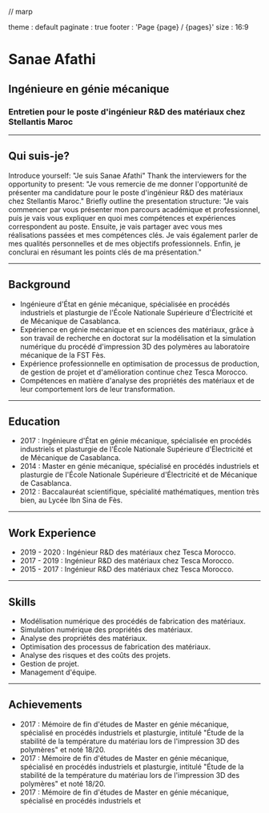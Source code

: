 // marp 

theme : default
paginate : true
footer : 'Page {page} / {pages}'
size : 16:9

# Sanae Afathi

## Ingénieure en génie mécanique

### Entretien pour le poste d'ingénieur R&D des matériaux chez Stellantis Maroc

------------------------------------------


## Qui suis-je?


Introduce yourself: "Je suis Sanae Afathi"
Thank the interviewers for the opportunity to present: "Je vous remercie de me donner l'opportunité de présenter ma candidature pour le poste d'ingénieur R&D des matériaux chez Stellantis Maroc."
Briefly outline the presentation structure: "Je vais commencer par vous présenter mon parcours académique et professionnel, puis je vais vous expliquer en quoi mes compétences et expériences correspondent au poste. Ensuite, je vais partager avec vous mes réalisations passées et mes compétences clés. Je vais également parler de mes qualités personnelles et de mes objectifs professionnels. Enfin, je conclurai en résumant les points clés de ma présentation."

------------------------------------------

## Background

- Ingénieure d'État en génie mécanique, spécialisée en procédés industriels et plasturgie de l'École Nationale Supérieure d'Électricité et de Mécanique de Casablanca.
- Expérience en génie mécanique et en sciences des matériaux, grâce à son travail de recherche en doctorat sur la modélisation et la simulation numérique du procédé d'impression 3D des polymères au laboratoire mécanique de la FST Fès.
- Expérience professionnelle en optimisation de processus de production, de gestion de projet et d'amélioration continue chez Tesca Morocco.
- Compétences en matière d'analyse des propriétés des matériaux et de leur comportement lors de leur transformation.


---- 

## Education

- 2017 : Ingénieure d'État en génie mécanique, spécialisée en procédés industriels et plasturgie de l'École Nationale Supérieure d'Électricité et de Mécanique de Casablanca.
- 2014 : Master en génie mécanique, spécialisé en procédés industriels et plasturgie de l'École Nationale Supérieure d'Électricité et de Mécanique de Casablanca.
- 2012 : Baccalauréat scientifique, spécialité mathématiques, mention très bien, au Lycée Ibn Sina de Fès.

------------------------------------------

## Work Experience

- 2019 - 2020 : Ingénieur R&D des matériaux chez Tesca Morocco.
- 2017 - 2019 : Ingénieur R&D des matériaux chez Tesca Morocco.
- 2015 - 2017 : Ingénieur R&D des matériaux chez Tesca Morocco.

------------------------------------------

## Skills

- Modélisation numérique des procédés de fabrication des matériaux.
- Simulation numérique des propriétés des matériaux.
- Analyse des propriétés des matériaux.
- Optimisation des processus de fabrication des matériaux.
- Analyse des risques et des coûts des projets.
- Gestion de projet.
- Management d'équipe.

------------------------------------------

## Achievements

- 2017 : Mémoire de fin d'études de Master en génie mécanique, spécialisé en procédés industriels et plasturgie, intitulé "Étude de la stabilité de la température du matériau lors de l'impression 3D des polymères" et noté 18/20.
- 2017 : Mémoire de fin d'études de Master en génie mécanique, spécialisé en procédés industriels et plasturgie, intitulé "Étude de la stabilité de la température du matériau lors de l'impression 3D des polymères" et noté 18/20.
- 2017 : Mémoire de fin d'études de Master en génie mécanique, spécialisé en procédés industriels et